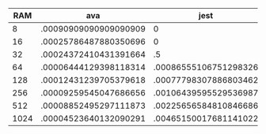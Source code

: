 | RAM  | ava                   | jest                  |
| ---- | --------------------- | --------------------- |
| 8    | .00090909090909090909 | 0                     |
| 16   | .00025786487880350696 | 0                     |
| 32   | .00024372410431391664 | .5                    |
| 64   | .00006444129398118314 | .00086555106751298326 |
| 128  | .00012431239705379618 | .00077798307886803462 |
| 256  | .00009259545047686656 | .00106439595529536987 |
| 512  | .00008852495297111873 | .00225656584810846686 |
| 1024 | .00004523640132090291 | .00465150017681141022 |
